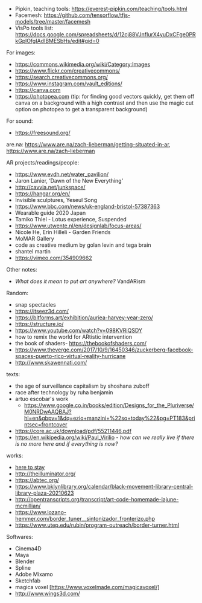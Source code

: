 - Pipkin, teaching tools: https://everest-pipkin.com/teaching/tools.html 
- Facemesh: https://github.com/tensorflow/tfjs-models/tree/master/facemesh
- VisPo tools list: https://docs.google.com/spreadsheets/d/12cj88VJnfIurX4yuDxCFge0PRkGplOfgIAdIBMESbHs/edit#gid=0

For images:
- https://commons.wikimedia.org/wiki/Category:Images
- https://www.flickr.com/creativecommons/
- https://search.creativecommons.org/
- https://www.instagram.com/vault_editions/
- https://canva.com 
- https://photopea.com 
(tip: for finding good vectors quickly, get them off canva on a background with a high contrast and then use the magic cut option on photopea to get a transparent background)



For sound:
- https://freesound.org/

are.na: https://www.are.na/zach-lieberman/getting-situated-in-ar, https://www.are.na/zach-lieberman

AR projects/readings/people:

- https://www.evdh.net/water_pavilion/
- Jaron Lanier, ‘Dawn of the New Everything'
- http://cavvia.net/junkspace/
- https://hangar.org/en/
- Invisible sculptures, Yeseul Song
- https://www.bbc.com/news/uk-england-bristol-57387363
- Wearable guide 2020 Japan
- Tamiko Thiel - Lotus experience, Suspended
- https://www.utwente.nl/en/designlab/focus-areas/
- Nicole He, Erin Hilleli - Garden Friends
- MoMAR Gallery
- code as creative medium by golan levin and tega brain
- shantel martin
- https://vimeo.com/354909662

Other notes:
- _What does it mean to put art anywhere?_ VandARism

Random:
- snap spectacles
- https://itseez3d.com/
- https://bitforms.art/exhibition/auriea-harvey-year-zero/
- https://structure.io/
- https://www.youtube.com/watch?v=098KVRiQSDY
- how to remix the world for ARtistic intervention
- the book of shaders- https://thebookofshaders.com/
- https://www.theverge.com/2017/10/9/16450346/zuckerberg-facebook-spaces-puerto-rico-virtual-reality-hurricane
- http://www.skawennati.com/

texts:
- the age of surveillance capitalism by shoshana zuboff
- race after technology by ruha benjamin
- artuo escobar's work
  -   https://www.google.co.in/books/edition/Designs_for_the_Pluriverse/M0NRDwAAQBAJ?hl=en&gbpv=1&dq=ezio+manzini+%22so+today%22&pg=PT183&printsec=frontcover
- https://core.ac.uk/download/pdf/55211446.pdf
- https://en.wikipedia.org/wiki/Paul_Virilio - _how can we really live if there is no more here and if everything is now?_

works:
- [here to stay](https://www.chinatownartbrigade.org/#:~:text=Here%20to%20Stay%20(NYC),community%20resilience%20in%20NYC's%20Chinatown.)
- http://theilluminator.org/
- https://abtec.org/
- https://www.bklynlibrary.org/calendar/black-movement-library-central-library-plaza-20210623
- http://opentranscripts.org/transcript/art-code-homemade-lajune-mcmillian/
- https://www.lozano-hemmer.com/border_tuner__sintonizador_fronterizo.php 
- https://www.utep.edu/rubin/program-outreach/border-turner.html

Softwares:
- Cinema4D
- Maya
- Blender
- Spline
- Adobe Mixamo
- Sketchfab 
- magica voxel [https://www.voxelmade.com/magicavoxel/]
- http://www.wings3d.com/
